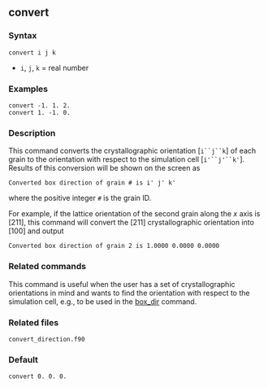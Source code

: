## convert

### Syntax

	convert i j k

* `i`, `j`, `k` = real number

### Examples

	convert -1. 1. 2.
	convert 1. -1. 0.

### Description

This command converts the crystallographic orientation [`i``j``k`] of each grain to the orientation with respect to the simulation cell [`i'``j'``k'`]. Results of this conversion will be shown on the screen as

	Converted box direction of grain # is i' j' k'

where the positive integer `#` is the grain ID.

For example, if the lattice orientation of the second grain along the _x_ axis is [211], this command will convert the [211] crystallographic orientation into [100] and output

 	Converted box direction of grain 2 is 1.0000 0.0000 0.0000

### Related commands

This command is useful when the user has a set of crystallographic orientations in mind and wants to find the orientation with respect to the simulation cell, e.g., to be used in the [box_dir](box_dir.md) command.

### Related files

`convert_direction.f90`

### Default

	convert 0. 0. 0.